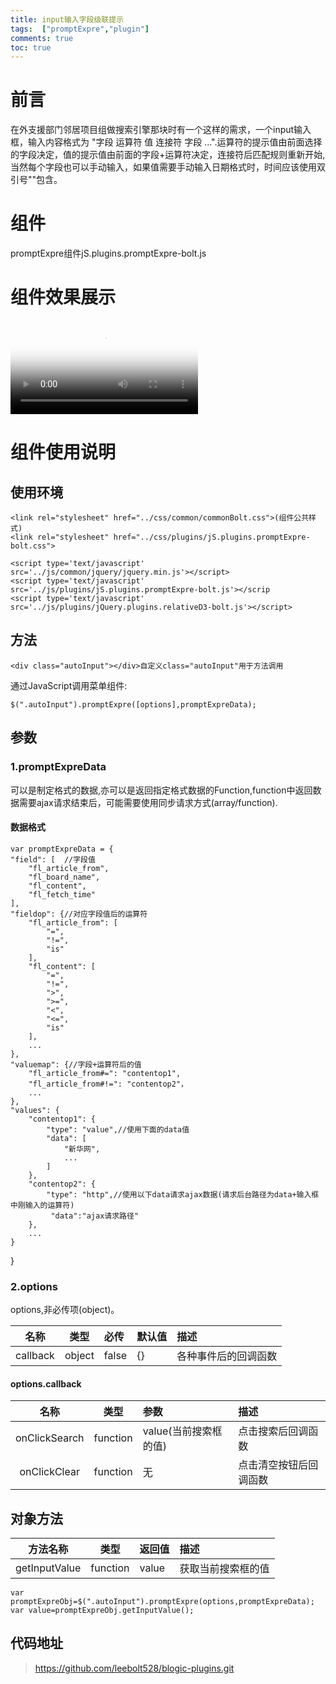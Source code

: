 ```yaml
---
title: input输入字段级联提示
tags:  ["promptExpre","plugin"]
comments: true
toc: true
---
```

# 前言
在外支援部门邻居项目组做搜索引擎那块时有一个这样的需求，一个input输入框，输入内容格式为 "字段 运算符 值 连接符 字段 ...".运算符的提示值由前面选择的字段决定，值的提示值由前面的字段+运算符决定，连接符后匹配规则重新开始,当然每个字段也可以手动输入，如果值需要手动输入日期格式时，时间应该使用双引号""包含。
<!-- more -->
# 组件
promptExpre组件jS.plugins.promptExpre-bolt.js
# 组件效果展示
<video id="video" controls="controls"   preload="preload" poster="\img\public\head.jpg">
    <source id="mp4" src="\video\plugin\Video_promptExpre.mp4" type="video/mp4">
    <source id="webm" src="http://media.w3.org/2010/05/sintel/trailer.webm" type="video/webm">
    <source id="ogv" src="http://media.w3.org/2010/ 05/sintel/trailer.ogv" type="video/ogg">
</video>

# 组件使用说明
## 使用环境

    <link rel="stylesheet" href="../css/common/commonBolt.css">(组件公共样式)
    <link rel="stylesheet" href="../css/plugins/jS.plugins.promptExpre-bolt.css">

    <script type='text/javascript' src='../js/common/jquery/jquery.min.js'></script>
    <script type='text/javascript' src='../js/plugins/jS.plugins.promptExpre-bolt.js'></scrip
    <script type='text/javascript' src='../js/plugins/jQuery.plugins.relativeD3-bolt.js'></script>

## 方法

    <div class="autoInput"></div>自定义class="autoInput"用于方法调用

通过JavaScript调用菜单组件:

    $(".autoInput").promptExpre([options],promptExpreData);

## 参数
### 1.promptExpreData     
可以是制定格式的数据,亦可以是返回指定格式数据的Function,function中返回数据需要ajax请求结束后，可能需要使用同步请求方式(array/function).
#### 数据格式

    var promptExpreData = {
    "field": [  //字段值
        "fl_article_from",
        "fl_board_name",
        "fl_content",
        "fl_fetch_time"
    ],
    "fieldop": {//对应字段值后的运算符
        "fl_article_from": [
            "=",
            "!=",
            "is"
        ],
        "fl_content": [
            "=",
            "!=",
            ">",
            ">=",
            "<",
            "<=",
            "is"
        ],
        ...
    },
    "valuemap": {//字段+运算符后的值
        "fl_article_from#=": "contentop1",
        "fl_article_from#!=": "contentop2"，
        ...
    },
    "values": {
        "contentop1": {
            "type": "value",//使用下面的data值
            "data": [
                "新华网",
                ...
            ]
        },
        "contentop2": {
            "type": "http",//使用以下data请求ajax数据(请求后台路径为data+输入框中刚输入的运算符)
             "data":"ajax请求路径"
        },
        ...
    }
}

### 2.options
options,非必传项(object)。

| 名称          | 类型           | 必传 | 默认值  | 描述  |
| :-----------: |:-------------:| :----- |:-----  |:-----|
| callback      | object        | false |   {}    |各种事件后的回调函数|

#### options.callback

| 名称          | 类型           | 参数  | 描述  |
| :-----------: |:-------------:| :-----  |:-----|
| onClickSearch      | function       | value(当前搜索框的值)  |点击搜索后回调函数|
| onClickClear    | function       |  无   |点击清空按钮后回调函数|

## 对象方法

| 方法名称          | 类型           | 返回值  | 描述  |
| :-----------: |:-------------:| :-----  |:-----|
| getInputValue      | function   | value     |获取当前搜索框的值|

    var promptExpreObj=$(".autoInput").promptExpre(options,promptExpreData);
    var value=promptExpreObj.getInputValue();

## 代码地址
>https://github.com/leebolt528/blogic-plugins.git